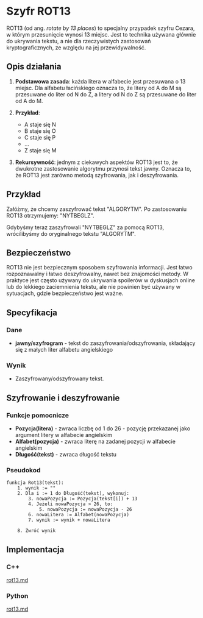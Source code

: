 # Szyfr ROT13

ROT13 (od ang. *rotate by 13 places*) to specjalny przypadek szyfru Cezara, w którym przesunięcie wynosi 13 miejsc. Jest to technika używana głównie do ukrywania tekstu, a nie dla rzeczywistych zastosowań kryptograficznych, ze względu na jej przewidywalność.

## Opis działania

1. **Podstawowa zasada**: każda litera w alfabecie jest przesuwana o 13 miejsc. Dla alfabetu łacińskiego oznacza to, że litery od A do M są przesuwane do liter od N do Z, a litery od N do Z są przesuwane do liter od A do M.

2. **Przykład**:
   - A staje się N
   - B staje się O
   - C staje się P
   - ...
   - Z staje się M

3. **Rekursywność**: jednym z ciekawych aspektów ROT13 jest to, że dwukrotne zastosowanie algorytmu przynosi tekst jawny. Oznacza to, że ROT13 jest zarówno metodą szyfrowania, jak i deszyfrowania.

## Przykład

Załóżmy, że chcemy zaszyfrować tekst "ALGORYTM".
Po zastosowaniu ROT13 otrzymujemy: "NYTBEGLZ".

Gdybyśmy teraz zaszyfrowali "NYTBEGLZ" za pomocą ROT13, wrócilibyśmy do oryginalnego tekstu "ALGORYTM".

## Bezpieczeństwo

ROT13 nie jest bezpiecznym sposobem szyfrowania informacji. Jest łatwo rozpoznawalny i łatwo deszyfrowalny, nawet bez znajomości metody. W praktyce jest często używany do ukrywania spoilerów w dyskusjach online lub do lekkiego zaciemnienia tekstu, ale nie powinien być używany w sytuacjach, gdzie bezpieczeństwo jest ważne.

## Specyfikacja

### Dane

- **jawny/szyfrogram** - tekst do zaszyfrowania/odszyfrowania, składający się z małych liter alfabetu angielskiego

### Wynik

- Zaszyfrowany/odszyfrowany tekst.

## Szyfrowanie i deszyfrowanie

### Funkcje pomocnicze

- **Pozycja(litera)** - zwraca liczbę od $1$ do $26$ - pozycję przekazanej jako argument litery w alfabecie angielskim
- **Alfabet(pozycja)** - zwraca literę na zadanej pozycji w alfabecie angielskim
- **Długość(tekst)** - zwraca długość tekstu

### Pseudokod

```
funkcja Rot13(tekst):
    1. wynik := ""
    2. Dla i := 1 do Długość(tekst), wykonuj:
        3. nowaPozycja := Pozycja(tekst[i]) + 13
        4. Jeżeli nowaPozycja > 26, to:
            5. nowaPozycja := nowaPozycja - 26
        6. nowaLitera := Alfabet(nowaPozycja)
        7. wynik := wynik + nowaLitera

    8. Zwróć wynik
```

## Implementacja

### C++


[rot13.md](../../../programming/c++/algorithms/cryptography/rot13.md)


### Python


[rot13.md](../../../programming/python/algorithms/cryptography/rot13.md)

